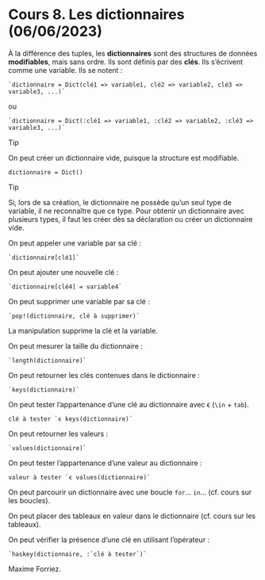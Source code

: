 # Cours 8. Les dictionnaires (06/06/2023)

À la différence des tuples, les **dictionnaires** sont des structures de données **modifiables**, mais sans ordre. Ils sont définis par des **clés**. Ils s’écrivent comme une variable. Ils se notent :

	`dictionnaire = Dict(clé1 => variable1, clé2 => variable2, clé3 => variable3, ...)`

ou

	`dictionnaire = Dict(:clé1 => variable1, :clé2 => variable2, :clé3 => variable3, ...)`

> [!TIP]
> On peut créer un dictionnaire vide, puisque la structure est modifiable.

`dictionnaire = Dict()`

> [!TIP]
> Si, lors de sa création, le dictionnaire ne possède qu’un seul type de variable, il ne reconnaître que ce type. Pour obtenir un dictionnaire avec plusieurs types, il faut les créer dès sa déclaration ou créer un dictionnaire vide.

On peut appeler une variable par sa clé :

	`dictionnaire[clé1]`

On peut ajouter une nouvelle clé :

	`dictionnaire[clé4] = variable4`

On peut supprimer une variable par sa clé :

	`pop!(dictionnaire, clé à supprimer)`

La manipulation supprime la clé et la variable.

On peut mesurer la taille du dictionnaire :

	`length(dictionnaire)`

On peut retourner les clés contenues dans le dictionnaire :

	`keys(dictionnaire)`

On peut tester l’appartenance d’une clé au dictionnaire avec ϵ (`\in` + `tab`).

	clé à tester `ϵ keys(dictionnaire)`

On peut retourner les valeurs :

	`values(dictionnaire)`

On peut tester l’appartenance d’une valeur au dictionnaire :

	valeur à tester `ϵ values(dictionnaire)`

On peut parcourir un dictionnaire avec une boucle `for`... `in`... (cf. cours sur les boucles).

On peut placer des tableaux en valeur dans le dictionnaire (cf. cours sur les tableaux).

On peut vérifier la présence d’une clé en utilisant l’opérateur :

	`haskey(dictionnaire, :`clé à tester`)`

Maxime Forriez.